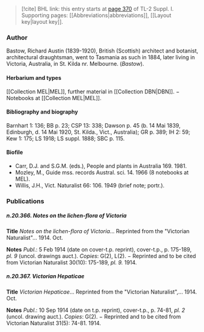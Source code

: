 > [!cite] BHL link: this entry starts at [page 370](https://www.biodiversitylibrary.org/item/103858#page/382/mode/1up) of TL-2 Suppl. I.
> Supporting pages: [[Abbreviations|abbreviations]], [[Layout key|layout key]].

### Author

Bastow, Richard Austin (1839-1920), British (Scottish) architect and botanist, architectural draughtsman, went to Tasmania as such in 1884, later living in Victoria, Australia, in St. Kilda nr. Melbourne. (*Bastow*).

#### Herbarium and types

[[Collection MEL|MEL]], further material in [[Collection DBN|DBN]]. − Notebooks at [[Collection MEL|MEL]].

#### Bibliography and biography

Barnhart 1: 136; BB p. 23; CSP 13: 338; Dawson p. 45 (b. 14 Mai 1839, Edinburgh, d. 14 Mai 1920, St. Kilda., Vict., Australia); GR p. 389; IH 2: 59; Kew 1: 175; LS 1918; LS suppl. 1888; SBC p. 115.

#### Biofile

- Carr, D.J. and S.G.M. (eds.), People and plants in Australia 169. 1981.
- Mozley, M., Guide mss. records Austral. sci. 14. 1966 (8 notebooks at MEL).
- Willis, J.H., Vict. Naturalist 66: 106. 1949 (brief note; portr.).

### Publications

##### n.20.366. Notes on the lichen-flora of Victoria

**Title**
*Notes on the lichen-flora of Victoria*... Reprinted from the "Victorian Naturalist"... 1914. Oct.

**Notes**
*Publ*.: 5 Feb 1914 (date on cover-t.p. reprint), cover-t.p., p. 175-189, *pl. 9* (uncol. drawings auct.). *Copies*: G(2), L(2). − Reprinted and to be cited from Victorian Naturalist 30(10): 175-189, *pl. 9.* 1914.

##### n.20.367. Victorian Hepaticae

**Title**
*Victorian Hepaticae*... Reprinted from the "Victorian Naturalist",... 1914. Oct.

**Notes**
*Publ*.: 10 Sep 1914 (date on t.p. reprint), cover-t.p., p. 74-81, *pl. 2* (uncol. drawing auct.).
*Copies*: G(2). − Reprinted and to be cited from Victorian Naturalist 31(5): 74-81. 1914.

